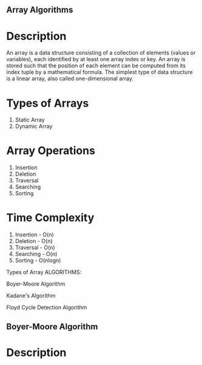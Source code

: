 ## Array Algorithms

# Description

An array is a data structure consisting of a collection of elements (values or variables), each identified by at least one array index or key. An array is stored such that the position of each element can be computed from its index tuple by a mathematical formula. The simplest type of data structure is a linear array, also called one-dimensional array.

# Types of Arrays

1. Static Array
2. Dynamic Array

# Array Operations

1. Insertion
2. Deletion
3. Traversal
4. Searching
5. Sorting

# Time Complexity

1. Insertion - O(n)
2. Deletion - O(n)
3. Traversal - O(n)
4. Searching - O(n)
5. Sorting - O(nlogn)


Types of Array ALGORITHMS:

Boyer-Moore Algorithm

Kadane's Algorithm

Floyd Cycle Detection Algorithm

## Boyer-Moore Algorithm

# Description


